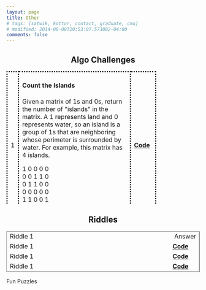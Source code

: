 ```yaml
---
layout: page
title: Other
# tags: [satwik, kottur, contact, graduate, cmu]
# modified: 2014-08-08T20:53:07.573882-04:00
comments: false
--- 
```



<h2 style="text-align: center;"><strong>Algo Challenges</strong></h2>
<table border="0" style="height: 346px; width: 77.6316%; border-collapse: collapse; border-style: solid;">
<tbody>
<tr style="height: 21px;">
<td style="width: 1.61765%; border-style: dotted; height: 241px;">
<p><span>1</span></p>
</td>
<td style="width: 65.4875%; height: 241px; border-style: dotted;">
<p><span></span></p>
<h4>Count the Islands</h4>
<p><span>Given a matrix of 1s and 0s, return the number of "islands" in the matrix. A 1 represents land and 0 represents water, so an island is a group of 1s that are neighboring whose perimeter is surrounded by water. For example, this matrix has 4 islands. </span></p>
<p><span>1 0 0 0 0</span><br /><span>0 0 1 1 0</span><br /><span>0 1 1 0 0</span><br /><span>0 0 0 0 0</span><br /><span>1 1 0 0 1</span><br /><span>1 1 0 0 1</span></p>
</td>
<td style="width: 10.5264%; height: 241px; border-style: dotted;"><a href="https://github.com/vikumsw/Algorithms_For_Problem_Solving/blob/master/Solutions/CounttheIslands.py"><strong>Code</strong></a></td>
</tr>
<tr style="height: 21px;">
<td style="width: 1.61765%; border-style: dotted; height: 21px;"><span style="background-color: #ffffff;">2</span></td>
<td style="width: 65.4875%; height: 21px; border-style: dotted;">
<h4>String of Parentheses</h4>
<span>Given a string of parentheses, write a function to compute the minimum number of parentheses to be removed to make the string valid (i.e. each open parenthesis is eventually closed).</span></td>
<td style="width: 10.5264%; height: 21px; border-style: dotted;"><a href="https://github.com/vikumsw/Algorithms_For_Problem_Solving/blob/master/Solutions/StringofParentheses.py"><strong>Code</strong></a></td>
</tr>
<tr style="height: 21px;">
<td style="width: 1.61765%; border-style: dotted; height: 21px;"><span style="background-color: #ffffff;">3</span></td>
<td style="width: 65.4875%; height: 21px; border-style: dotted;">
<h4>Can you make a palindrome from a given string</h4>
<p>Given a string, determine whether any permutation of it is a palindrome. For example, carrace should return true, since it can be rearranged to form racecar, which is a palindrome. daily should return false, since there's no rearrangement that can form a palindrome.</p>
</td>
<td style="width: 10.5264%; height: 21px; border-style: dotted;"><a href="https://github.com/vikumsw/Algorithms_For_Problem_Solving/blob/master/src/main/python/CanMakePalindrome.py"><strong>Code</strong></a></td>
</tr>
<tr style="height: 21px;">
<td style="width: 1.61765%; border-style: dotted; height: 21px;"><span style="background-color: #ffffff;">4</span></td>
<td style="width: 65.4875%; height: 21px; border-style: dotted;">
<h4>Smallest Sparse Number</h4>
<p>We say a number is sparse if there are no adjacent ones in its binary representation. For example, 21 (10101) is sparse, but 22 (10110) is not. For a given input N, find the smallest sparse number greater than or equal to N. Do this in faster than O(N log N) time.</p>
</td>
<td style="width: 10.5264%; height: 21px; border-style: dotted;"><a href="https://github.com/vikumsw/Algorithms_For_Problem_Solving/blob/master/src/main/python/smallestSparseNumber.py"><strong>Code</strong></a></td>
</tr>
<tr style="height: 21px;">
<td style="width: 1.61765%; border-style: dotted; height: 21px;"><span style="background-color: #ffffff;">5</span></td>
<td style="width: 65.4875%; height: 21px; border-style: dotted;"><span style="background-color: #ffffff;">&lt;Challenge 5&gt;</span></td>
<td style="width: 10.5264%; height: 21px; border-style: dotted;"><a href="asdd"><strong>Code</strong></a></td>
</tr>
</tbody>
</table>
<p></p>
<h2 style="text-align: center;">Riddles</h2>
<table border="1" style="border-collapse: collapse; width: 100%;">
<tbody>
<tr style="height: 21px;">
<td style="width: 89.5297%; height: 21px; border-style: hidden;">Riddle 1</td>
<td style="width: 10.4703%; height: 21px; border-style: hidden;">&nbsp;Answer</td>
</tr>
<tr style="height: 21px;">
<td style="width: 89.5297%; height: 21px; border-style: hidden;">Riddle 1</td>
<td style="width: 10.4703%; height: 21px; border-style: hidden;"><a href="asdd"><strong>Code</strong></a></td>
</tr>
<tr style="height: 20px;">
<td style="width: 89.5297%; height: 20px; border-style: hidden;">Riddle 1</td>
<td style="width: 10.4703%; height: 20px; border-style: hidden;"><a href="asdd"><strong>Code</strong></a></td>
</tr>
<tr style="height: 21px;">
<td style="width: 89.5297%; height: 21px; border-style: hidden;">Riddle 1</td>
<td style="width: 10.4703%; height: 21px; border-style: hidden;"><a href="asdd"><strong>Code</strong></a></td>
</tr>
</tbody>
</table>
<p></p>
<p>Fun Puzzles</p>
<p></p>

